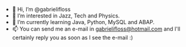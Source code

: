 - 👋 Hi, I’m @gabrielifloss
- 👀 I’m interested in Jazz, Tech and Physics. 
- 🌱 I’m currently learning Java, Python, MySQL and ABAP.
- 📫 You can send me an e-mail in gabrielifloss@hotmail.com and I'll certainly reply you as soon as I see the e-mail :)

<!---
gabrielifloss/gabrielifloss is a ✨ special ✨ repository because its `README.md` (this file) appears on your GitHub profile.
You can click the Preview link to take a look at your changes.
--->
